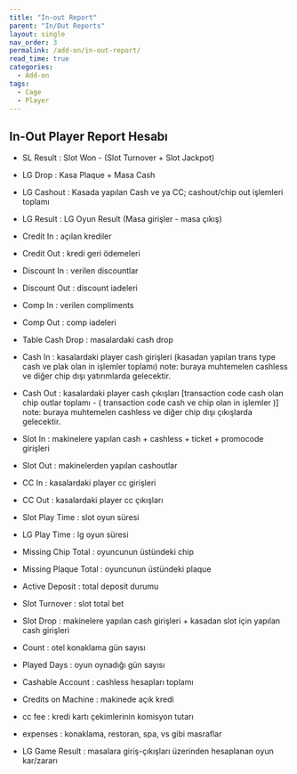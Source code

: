 ```yaml
---
title: "In-out Report"
parent: "In/Out Reports"
layout: single
nav_order: 3
permalink: /add-on/in-out-report/
read_time: true
categories:
  - Add-on
tags:
  - Cage
  - Player
---
```



## In-Out Player Report Hesabı

- SL Result : Slot Won - (Slot Turnover + Slot Jackpot)  
- LG Drop : Kasa Plaque + Masa Cash
- LG Cashout : Kasada yapılan Cash ve ya CC; cashout/chip out işlemleri toplamı
- LG Result : LG Oyun Result (Masa girişler - masa çıkış)
- Credit In : açılan krediler
- Credit Out : kredi geri ödemeleri
- Discount In : verilen discountlar
- Discount Out : discount iadeleri
- Comp In : verilen compliments
- Comp Out : comp iadeleri
- Table Cash Drop : masalardaki cash drop
- Cash In : kasalardaki player cash girişleri (kasadan yapılan trans type cash ve plak olan in işlemler toplamı) note: buraya muhtemelen cashless ve diğer chip dışı yatırımlarda gelecektir.
- Cash Out : kasalardaki player cash çıkışları [transaction code cash olan chip outlar toplamı - ( transaction code cash ve chip olan in işlemler )] note: buraya muhtemelen cashless ve diğer chip dışı çıkışlarda gelecektir.
- Slot In : makinelere yapılan cash + cashless + ticket + promocode girişleri
- Slot Out : makinelerden yapılan cashoutlar
- CC In : kasalardaki player cc girişleri
- CC Out : kasalardaki player cc çıkışları
- Slot Play Time : slot oyun süresi
- LG Play Time : lg oyun süresi
- Missing Chip Total : oyuncunun üstündeki chip
- Missing Plaque Total : oyuncunun üstündeki plaque
- Active Deposit : total deposit durumu
- Slot Turnover : slot total bet


- Slot Drop : makinelere yapılan cash girişleri + kasadan slot için yapılan cash girişleri
- Count : otel konaklama gün sayısı
- Played Days : oyun oynadığı gün sayısı
- Cashable Account : cashless hesapları toplamı
- Credits on Machine : makinede açık kredi
- cc fee : kredi kartı çekimlerinin komisyon tutarı
- expenses : konaklama, restoran, spa, vs gibi masraflar


- LG Game Result : masalara giriş-çıkışları üzerinden hesaplanan oyun kar/zararı

